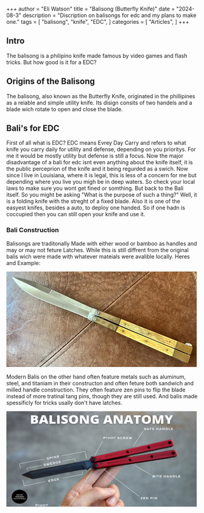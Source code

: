 +++
author = "Eli Watson"
title = "Balisong (Butterfly Knife)"
date = "2024-08-3"
description = "Discription on balisongs for edc and my plans to make one."
tags = [
    "balisong", "knife", "EDC",
]
categories = [
    "Articles",
]
+++

## Intro 
The balisong is a philipino knife made famous by video games and flash tricks. But how good is it for a EDC? 

## Origins of the Balisong
The balisong, also known as the Butterfly Knife, originated in the phillipines as a reiable and simple utility knife. Its disign consits of two handels and a blade wich rotate to open and close the blade. 

## Bali's for EDC
First of all what is EDC? EDC means Evrey Day Carry and refers to what knife you carry daily for utility and defense, depending on you prioritys. For me it would be mostly  utility but defense is still a focus. Now the major disadvantage of a bali for edc isnt even anything about the knife itself, it is the public perceprion of the knife and it being regurded as a swich. Now since I live in Louisiana, where it is legal, this is less of a concern for me but depending where you live you migh be in deep waters. So check your local laws to make sure you wont get fined or somthing. But back to the Bali itself. So you might be asking "What is the purpose of such a thing?" Well, it is a folding knife with the streght of a fixed blade. Also it is one of the easyest knifes, besides a auto, to deploy one handed. So if one hadn is coccupied then you can still open your knife and use it. 

### Bali Construction 
Balisongs are traditonally Made with either wood or bamboo as handles and may or may not feture Latches. While this is still diffrent from the original balis wich were made with whatever mateials were avalible locally.
Heres and Example:

<img src="OGBali.jpg" width="500" height="250">

Modern Balis on the other hand often feature metals such as aluminum, steel, and titaniam in their constructon and often feture both sandwich and milled handle construction. They often feature zen pins to flip the blade instead of more tratinal tang pins, though they are still used. And balis made spessificly for tricks usally don't have latches.

<img src="ModernBali.jpg" width="500" height="250">

